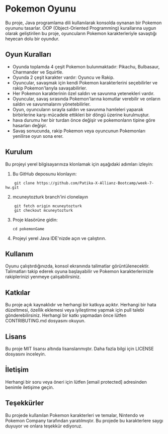 # Pokemon Oyunu

Bu proje, Java programlama dili kullanılarak konsolda oynanan bir Pokemon oyununu tasarlar. OOP (Object-Oriented Programming) kurallarına uygun olarak geliştirilen bu proje, oyuncuların Pokemon karakterleriyle savaştığı heyecan dolu bir oyundur.

## Oyun Kuralları

- Oyunda toplamda 4 çeşit Pokemon bulunmaktadır: Pikachu, Bulbasaur, Charmander ve Squirtle.
- Oyunda 2 çeşit karakter vardır: Oyuncu ve Rakip.
- Oyuncular, savaşmak için kendi Pokemon karakterlerini seçebilirler ve rakip Pokemon'larıyla savaşabilirler.
- Her Pokemon karakterinin özel saldırı ve savunma yetenekleri vardır.
- Oyuncular, savaş sırasında Pokemon'larına komutlar verebilir ve onların saldırı ve savunmalarını yönetebilirler.
- Oyun, oyuncuların sırayla saldırı ve savunma hamleleri yaparak birbirlerine karşı mücadele ettikleri bir döngü üzerine kurulmuştur.
- hava durumu her bir turdan önce değişir ve pokemonların tipine göre hasarları değişir.
- Savaş sonucunda, rakip Pokemon veya oyuncunun Pokemonları yenilirse oyun sona erer.

## Kurulum

Bu projeyi yerel bilgisayarınıza klonlamak için aşağıdaki adımları izleyin:

1. Bu GitHub deposunu klonlayın:
```
    git clone https://github.com/Patika-X-Allianz-Bootcamp/week-7-hw.git
```
2. mcuneytozturk branch'ini clonelayın 
```
    git fetch origin mcuneytozturk
    git checkout mcuneytozturk

```
3. Proje klasörüne gidin:

    ```
    cd pokemonGame
    ```
4. Projeyi yerel Java IDE'nizde açın ve çalıştırın.

## Kullanım

Oyunu çalıştırdığınızda, konsol ekranında talimatlar görüntülenecektir. Talimatları takip ederek oyuna başlayabilir ve Pokemon karakterlerinizle rakiplerinizi yenmeye çalışabilirsiniz.

## Katkılar

Bu proje açık kaynaklıdır ve herhangi bir katkıya açıktır. Herhangi bir hata düzeltmesi, özellik eklemesi veya iyileştirme yapmak için pull talebi gönderebilirsiniz. Herhangi bir katkı yapmadan önce lütfen CONTRIBUTING.md dosyasını okuyun.

## Lisans

Bu proje MIT lisansı altında lisanslanmıştır. Daha fazla bilgi için LICENSE dosyasını inceleyin.

## İletişim

Herhangi bir soru veya öneri için lütfen [email protected] adresinden benimle iletişime geçin.

## Teşekkürler

Bu projede kullanılan Pokemon karakterleri ve temalar, Nintendo ve Pokemon Company tarafından yaratılmıştır. Bu projede bu karakterlere saygı duyuyor ve onlara teşekkür ediyoruz.
